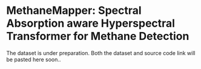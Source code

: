 # MethaneMapper: Spectral Absorption aware Hyperspectral Transformer for Methane Detection


The dataset is under preparation. Both the dataset and source code link will be pasted here soon..
